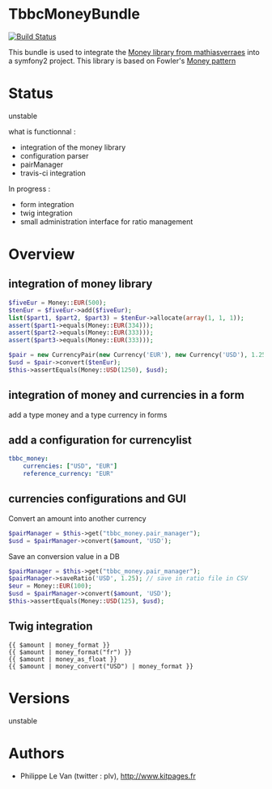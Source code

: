 TbbcMoneyBundle
===============

[![Build Status](https://travis-ci.org/TheBigBrainsCompany/TbbcMoneyBundle.png?branch=master)](https://travis-ci.org/TheBigBrainsCompany/TbbcMoneyBundle)

This bundle is used to integrate the [Money library from mathiasverraes](https://github.com/mathiasverraes/money) into
a symfony2 project.
This library is based on Fowler's [Money pattern](http://blog.verraes.net/2011/04/fowler-money-pattern-in-php/)

# Status

unstable

what is functionnal :

* integration of the money library
* configuration parser
* pairManager
* travis-ci integration

In progress :

* form integration
* twig integration
* small administration interface for ratio management


# Overview

## integration of money library

```php
$fiveEur = Money::EUR(500);
$tenEur = $fiveEur->add($fiveEur);
list($part1, $part2, $part3) = $tenEur->allocate(array(1, 1, 1));
assert($part1->equals(Money::EUR(334)));
assert($part2->equals(Money::EUR(333)));
assert($part3->equals(Money::EUR(333)));

$pair = new CurrencyPair(new Currency('EUR'), new Currency('USD'), 1.2500);
$usd = $pair->convert($tenEur);
$this->assertEquals(Money::USD(1250), $usd);
```

## integration of money and currencies in a form

add a type money and a type currency in forms

## add a configuration for currencylist

```yaml
tbbc_money:
    currencies: ["USD", "EUR"]
    reference_currency: "EUR"
```

## currencies configurations and GUI

Convert an amount into another currency
```php
$pairManager = $this->get("tbbc_money.pair_manager");
$usd = $pairManager->convert($amount, 'USD');
```

Save an conversion value in a DB
```php
$pairManager = $this->get("tbbc_money.pair_manager");
$pairManager->saveRatio('USD', 1.25); // save in ratio file in CSV
$eur = Money::EUR(100);
$usd = $pairManager->convert($amount, 'USD');
$this->assertEquals(Money::USD(125), $usd);
```

## Twig integration

```twig
{{ $amount | money_format }}
{{ $amount | money_format("fr") }}
{{ $amount | money_as_float }}
{{ $amount | money_convert("USD") | money_format }}
```

# Versions

unstable

# Authors

* Philippe Le Van (twitter : plv), http://www.kitpages.fr